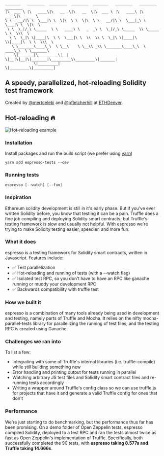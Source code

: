 ```
_______   ________  ________  ________  _______   ________   ________  ________
|\  ___ \ |\   ____\|\   __  \|\   __  \|\  ___ \ |\   ____\ |\   ____\|\   __  \
\ \   __/|\ \  \___|\ \  \|\  \ \  \|\  \ \   __/|\ \  \___|_\ \  \___|\ \  \|\  \
 \ \  \_|/_\ \_____  \ \   ____\ \   _  _\ \  \_|/_\ \_____  \\ \_____  \ \  \\\  \
  \ \  \_|\ \|____|\  \ \  \___|\ \  \\  \\ \  \_|\ \|____|\  \\|____|\  \ \  \\\  \
   \ \_______\____\_\  \ \__\    \ \__\\ _\\ \_______\____\_\  \ ____\_\  \ \_______\
    \|_______|\_________\|__|     \|__|\|__|\|_______|\_________\\_________\|_______|
             \|_________|                            \|_________\|_________|
```

## A speedy, parallelized, hot-reloading Solidity test framework

Created by [@mertcelebi](https://github.com/mertcelebi) and [@pfletcherhill](https://github.com/pfletcherhill) at [ETHDenver](https://ethdenver.com/).

## Hot-reloading :fire:
![Hot-reloading example](https://thumbs.gfycat.com/HarmoniousAnxiousGnatcatcher-size_restricted.gif)

### Installation

Install packages and run the build script (we prefer using [yarn](https://yarnpkg.com/en/))

```
yarn add espresso-tests --dev
```

### Running tests

```
espresso [--watch] [--fun]
```

### Inspiration

Ethereum solidity development is still in it's early phase. But if you've ever written Solidity before, you know that testing it can be a pain. Truffle does a fine job compiling and deploying Solidity smart contracts, but Truffle's testing framework is slow and usually not helpful. With espresso we're trying to make Solidity testing easier, speedier, and more fun.

### What it does

espresso is a testing framework for Solidity smart contracts, written in Javascript. Features include:

- ✅ Test parallelization
- ✅ Hot-reloading and running of tests (with a --watch flag)
- ✅ Isolated test RPC, so you don't have to have an RPC like ganache running or muddy your development RPC
- ✅ Backwards compatibility with truffle test

### How we built it

espresso is a combination of many tools already being used in development and testing, namely parts of Truffle and Mocha. It relies on the nifty mocha-parallel-tests library for parallelizing the running of test files, and the testing RPC is created using Ganache.

### Challenges we ran into

To list a few:

* Integrating with some of Truffle's internal libraries (i.e. truffle-compile) while still building something new
* Error handling and printing output for tests running in parallel
* Watching arbitrary JS test files and Solidity smart contract files and re-running tests accordingly
* Writing a wrapper around Truffle's config class so we can use truffle.js for projects that have it and generate a valid Truffle config for ones that don't

### Performance

We're just starting to do benchmarking, but the performance thus far has been promising. On a demo folder of Open Zeppelin tests, espresso compiled Solidity, deployed to a test RPC and ran the tests almost twice as fast as Open Zeppelin's implementation of Truffle. Specifically, both successfully completed the 90 tests, with **espresso taking 8.577s and Truffle taking 14.666s**.
